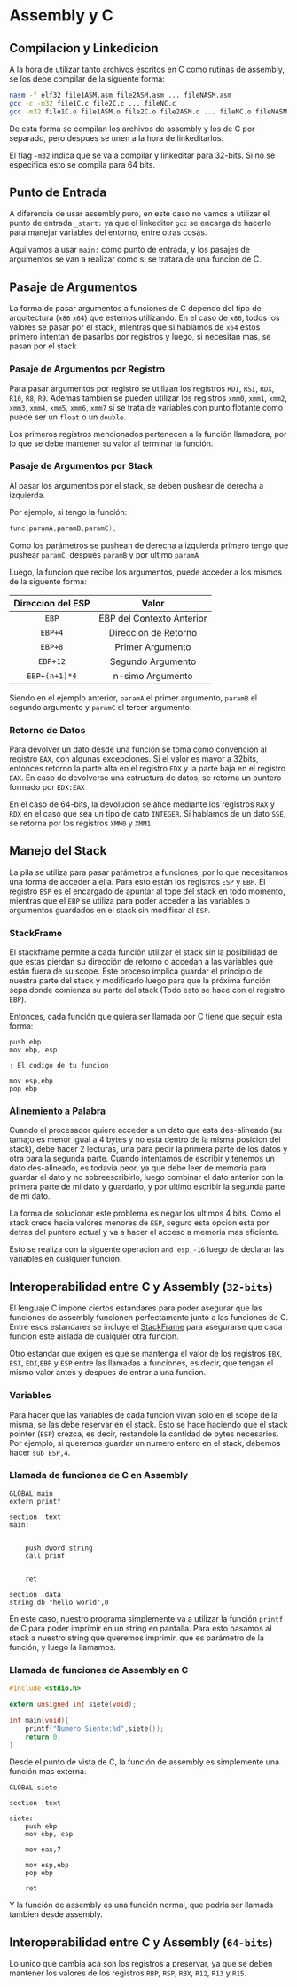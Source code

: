 # Assembly y C

## Compilacion y Linkedicion

A la hora de utilizar tanto archivos escritos en C como rutinas de assembly, se los debe compilar de la siguente forma:

```bash
nasm -f elf32 file1ASM.asm file2ASM.asm ... fileNASM.asm
gcc -c -m32 file1C.c file2C.c ... fileNC.c
gcc -m32 file1C.o file1ASM.o file2C.o file2ASM.o ... fileNC.o fileNASM.o -o exec
```

De esta forma se compilan los archivos de assembly y los de C por separado, pero despues se unen a la hora de linkeditarlos.

El flag `-m32` indica que se va a compilar y linkeditar para 32-bits. Si no se especifica esto se compila para 64 bits.

## Punto de Entrada

A diferencia de usar assembly puro, en este caso no vamos a utilizar el punto de entrada `_start:` ya que el linkeditor `gcc` se encarga de hacerlo para manejar variables del entorno, entre otras cosas. 

Aqui vamos a usar `main:` como punto de entrada, y los pasajes de argumentos se van a realizar como si se tratara de una funcion de C.

## Pasaje de Argumentos

La forma de pasar argumentos a funciones de C depende del tipo de arquitectura (`x86` `x64`) que estemos utilizando. En el caso de `x86`, todos los valores se pasar por el stack, mientras que si hablamos de `x64` estos primero intentan de pasarlos por registros y luego, si necesitan mas, se pasan por el stack

### Pasaje de Argumentos por Registro

Para pasar argumentos por registro se utilizan los registros `RDI`, `RSI`, `RDX`, `R10`, `R8`, `R9`. Además tambien se pueden utilizar los registros `xmm0`, `xmm1`, `xmm2`, `xmm3`, `xmm4`, `xmm5`, `xmm6`, `xmm7` si se trata de variables con punto flotante como puede ser un `float` o un `double`. 

Los primeros registros mencionados pertenecen a la función llamadora, por lo que se debe mantener su valor al terminar la función.

### Pasaje de Argumentos por Stack

Al pasar los argumentos por el stack, se deben pushear de derecha a izquierda.

Por ejemplo, si tengo la función:

```c
func(paramA,paramB,paramC);
```

Como los parámetros se pushean de derecha a izquierda primero tengo que pushear `paramC`, después `paramB` y por ultimo `paramA`

Luego, la funcion que recibe los argumentos, puede acceder a los mismos de la siguente forma:

| Direccion del ESP |           Valor           |
| :---------------: | :-----------------------: |
|       `EBP`       | EBP del Contexto Anterior |
|      `EBP+4`      |   Direccion de Retorno    |
|      `EBP+8`      |     Primer Argumento      |
|     `EBP+12`      |     Segundo Argumento     |
|   `EBP+(n+1)*4`   |     n-simo Argumento      |

Siendo en el ejemplo anterior, `paramA` el primer argumento, `paramB` el segundo argumento y `paramC` el tercer argumento. 

### Retorno de Datos

Para devolver un dato desde una función se toma como convención al registro `EAX`, con algunas excepciones. Si el valor es mayor a 32bits, entonces retorno la parte alta en el registro `EDX` y la parte baja en el registro `EAX`. En caso de devolverse una estructura de datos, se retorna un puntero formado por `EDX:EAX` 

En el caso de 64-bits, la devolucion se ahce mediante los registros `RAX` y `RDX` en el caso que sea un tipo de dato `INTEGER`. Si hablamos de un dato `SSE`, se retorna por los registros `XMM0` y `XMM1`

## Manejo del Stack

 La pila se utiliza para pasar parámetros a funciones, por lo que necesitamos una forma de acceder a ella. Para esto están los registros `ESP` y `EBP`. El registro `ESP` es el encargado de apuntar al tope del stack en todo momento, mientras que el `EBP` se utiliza para poder acceder a las variables o argumentos guardados en el stack sin modificar al `ESP`.

### StackFrame

El stackframe permite a cada función utilizar el stack sin la posibilidad de que estas pierdan su dirección de retorno o accedan a las variables que están fuera de su scope. Este proceso implica guardar el principio de nuestra parte del stack y modificarlo luego para que la próxima función sepa donde comienza su parte del stack (Todo esto se hace con el registro `EBP`).

Entonces, cada función que quiera ser llamada por C tiene que seguir esta forma:

```assembly
push ebp
mov ebp, esp

; El codigo de tu funcion

mov esp,ebp
pop ebp
```

### Alinemiento a Palabra

Cuando el procesador quiere acceder a un dato que esta des-alineado (su tama;o es menor igual a 4 bytes y no esta dentro de la misma posicion del stack), debe hacer 2 lecturas, una para pedir la primera parte de los datos y otra para la segunda parte. Cuando intentamos de escribir y tenemos un dato des-alineado, es todavia peor, ya que debe leer de memoria para guardar el dato y no sobreescribirlo, luego combinar el dato anterior con la primera parte de mi dato y guardarlo, y por ultimo escribir la segunda parte de mi dato.

La forma de solucionar este problema es negar los ultimos 4 bits. Como el stack crece hacia valores menores de `ESP`, seguro esta opcion esta por detras del puntero actual y va a hacer el acceso a memoria mas eficiente.

Esto se realiza con la siguente operacion `and esp,-16` luego de declarar las variables en cualquier funcion.

## Interoperabilidad entre C y Assembly (`32-bits`)

El lenguaje C impone ciertos estandares para poder asegurar que las funciones de assembly funcionen perfectamente junto a las funciones de C. Entre esos estandares se incluye el [StackFrame](#StackFrame) para asegurarse que cada funcion este aislada de cualquier otra funcion. 

Otro estandar que exigen es que se mantenga el valor de los registros `EBX`, `ESI`, `EDI`,`EBP` y `ESP` entre las llamadas a funciones, es decir, que tengan el mismo valor antes y despues de entrar a una funcion.

### Variables

Para hacer que las variables de cada funcion vivan solo en el scope de la misma, se las debe reservar en el stack. Esto se hace haciendo que el stack pointer (`ESP`) crezca, es decir, restandole la cantidad de bytes necesarios. Por ejemplo, si queremos guardar un numero entero en el stack, debemos hacer `sub ESP,4`.

### Llamada de funciones de C en Assembly

```assembly
GLOBAL main
extern printf

section .text
main:

	
	push dword string
	call prinf
	
	
	ret

section .data
string db "hello world",0
```

En este caso, nuestro programa simplemente va a utilizar la función `printf` de C para poder imprimir en un string en pantalla. Para esto pasamos al stack a nuestro string que queremos imprimir, que es parámetro de la función, y luego la llamamos.

### Llamada de funciones de Assembly en C

```c
#include <stdio.h>

extern unsigned int siete(void);

int main(void){
    printf("Numero Siente:%d",siete());
    return 0;
}
```

Desde el punto de vista de C, la función de assembly es simplemente una función mas externa.

```assembly
GLOBAL siete

section .text

siete:
	push ebp
	mov ebp, esp
	
	mov eax,7
	
	mov esp,ebp
	pop ebp
	
	ret
```

Y la función de assembly es una función normal, que podría ser llamada tambien desde assembly.

## Interoperabilidad entre C y Assembly (`64-bits`)

Lo unico que cambia aca son los registros a preservar, ya que se deben mantener los valores de los registros `RBP`, `RSP`, `RBX`, `R12`, `R13` y `R15`.


